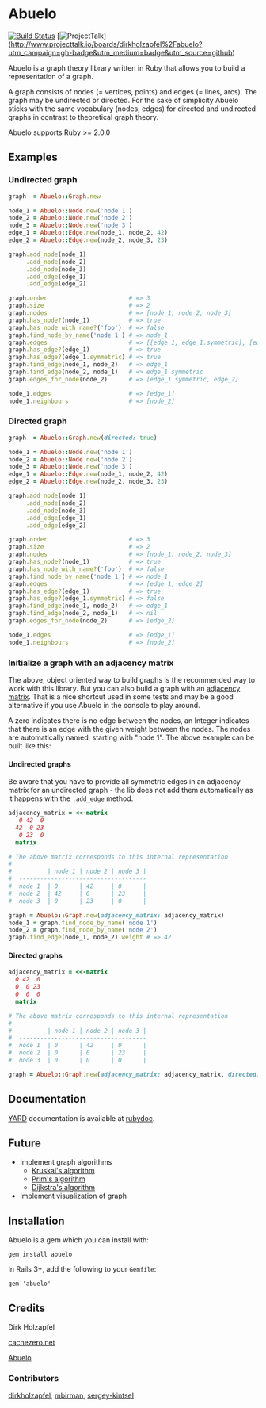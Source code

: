 # Abuelo
[![Build Status](https://travis-ci.org/dirkholzapfel/abuelo.svg?branch=master)](https://travis-ci.org/dirkholzapfel/abuelo)
[![ProjectTalk](http://www.projecttalk.io/images/gh_badge-3e578a9f437f841de7446bab9a49d103.svg?vsn=d)] (http://www.projecttalk.io/boards/dirkholzapfel%2Fabuelo?utm_campaign=gh-badge&utm_medium=badge&utm_source=github)

Abuelo is a graph theory library written in Ruby that allows you to build a representation of a graph.

A graph consists of nodes (= vertices, points) and edges (= lines, arcs). The graph may be undirected or directed. For the sake of simplicity Abuelo sticks with the same vocabulary (nodes, edges) for directed and undirected graphs in contrast to theoretical graph theory.

Abuelo supports Ruby >= 2.0.0

## Examples
### Undirected graph
```ruby
graph  = Abuelo::Graph.new

node_1 = Abuelo::Node.new('node 1')
node_2 = Abuelo::Node.new('node 2')
node_3 = Abuelo::Node.new('node 3')
edge_1 = Abuelo::Edge.new(node_1, node_2, 42)
edge_2 = Abuelo::Edge.new(node_2, node_3, 23)

graph.add_node(node_1)
     .add_node(node_2)
     .add_node(node_3)
     .add_edge(edge_1)
     .add_edge(edge_2)

graph.order                       # => 3
graph.size                        # => 2
graph.nodes                       # => [node_1, node_2, node_3]
graph.has_node?(node_1)           # => true
graph.has_node_with_name?('foo')  # => false
graph.find_node_by_name('node 1') # => node_1
graph.edges                       # => [[edge_1, edge_1.symmetric], [edge_2, edge_2.symmetric]]
graph.has_edge?(edge_1)           # => true
graph.has_edge?(edge_1.symmetric) # => true
graph.find_edge(node_1, node_2)   # => edge_1
graph.find_edge(node_2, node_1)   # => edge_1.symmetric
graph.edges_for_node(node_2)      # => [edge_1.symmetric, edge_2]

node_1.edges                      # => [edge_1]
node_1.neighbours                 # => [node_2]
```

### Directed graph
```ruby
graph  = Abuelo::Graph.new(directed: true)

node_1 = Abuelo::Node.new('node 1')
node_2 = Abuelo::Node.new('node 2')
node_3 = Abuelo::Node.new('node 3')
edge_1 = Abuelo::Edge.new(node_1, node_2, 42)
edge_2 = Abuelo::Edge.new(node_2, node_3, 23)

graph.add_node(node_1)
     .add_node(node_2)
     .add_node(node_3)
     .add_edge(edge_1)
     .add_edge(edge_2)

graph.order                       # => 3
graph.size                        # => 2
graph.nodes                       # => [node_1, node_2, node_3]
graph.has_node?(node_1)           # => true
graph.has_node_with_name?('foo')  # => false
graph.find_node_by_name('node 1') # => node_1
graph.edges                       # => [edge_1, edge_2]
graph.has_edge?(edge_1)           # => true
graph.has_edge?(edge_1.symmetric) # => false
graph.find_edge(node_1, node_2)   # => edge_1
graph.find_edge(node_2, node_1)   # => nil
graph.edges_for_node(node_2)      # => [edge_2]

node_1.edges                      # => [edge_1]
node_1.neighbours                 # => [node_2]
```

### Initialize a graph with an adjacency matrix
The above, object oriented way to build graphs is the recommended way to work with this library.
But you can also build a graph with an [adjacency matrix](https://en.wikipedia.org/wiki/Adjacency_matrix).
That is a nice shortcut used in some tests and may be a good alternative if you use Abuelo in the console to play around.

A zero indicates there is no edge between the nodes, an Integer indicates that there is an edge with the given weight between the nodes. The nodes are automatically named, starting with "node 1".
The above example can be built like this:

#### Undirected graphs
Be aware that you have to provide all symmetric edges in an adjacency matrix for an undirected graph - the lib does not add them automatically as it happens with the `.add_edge` method.

```ruby
adjacency_matrix = <<-matrix
   0 42  0
  42  0 23
   0 23  0
  matrix

# The above matrix corresponds to this internal representation
#
#          | node 1 | node 2 | node 3 |
#  ------------------------------------
#  node 1  | 0      | 42     | 0      |
#  node 2  | 42     | 0      | 23     |
#  node 3  | 0      | 23     | 0      |

graph = Abuelo::Graph.new(adjacency_matrix: adjacency_matrix)
node_1 = graph.find_node_by_name('node 1')
node_2 = graph.find_node_by_name('node 2')
graph.find_edge(node_1, node_2).weight # => 42
```
#### Directed graphs
```ruby
adjacency_matrix = <<-matrix
  0 42  0
  0  0 23
  0  0  0
  matrix

# The above matrix corresponds to this internal representation
#
#          | node 1 | node 2 | node 3 |
#  ------------------------------------
#  node 1  | 0      | 42     | 0      |
#  node 2  | 0      | 0      | 23     |
#  node 3  | 0      | 0      | 0      |

graph = Abuelo::Graph.new(adjacency_matrix: adjacency_matrix, directed: true)
```

## Documentation
[YARD](http://yardoc.org) documentation is available at [rubydoc](http://www.rubydoc.info/gems/abuelo).

## Future
* Implement graph algorithms
  * [Kruskal's algorithm](https://en.wikipedia.org/wiki/Kruskal%27s_algorithm)
  * [Prim's algorithm](https://en.wikipedia.org/wiki/Prim%27s_algorithm)
  * [Dijkstra's algorithm](https://en.wikipedia.org/wiki/Dijkstra%27s_algorithm)
* Implement visualization of graph

## Installation
Abuelo is a gem which you can install with:
```
gem install abuelo
```

In Rails 3+, add the following to your ```Gemfile```:
```
gem 'abuelo'
```

## Credits
Dirk Holzapfel

[cachezero.net](http://cachezero.net)

[Abuelo](http://www.ronabuelopanama.com)

### Contributors
[dirkholzapfel](https://github.com/dirkholzapfel),
[mbirman](https://github.com/mbirman),
[sergey-kintsel](https://github.com/sergey-kintsel)
